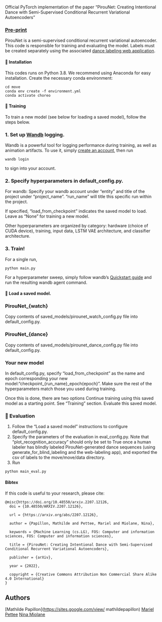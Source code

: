Official PyTorch implementation of the paper “PirouNet: Creating Intentional Dance with Semi-Supervised Conditional Recurrent Variational Autoencoders”
### [Pre-print](https://arxiv.org/pdf/2207.12126.pdf)

PirouNet is a semi-supervised conditional recurrent variational autoencoder. This code is responsible for training and evaluating the model. Labels must be created separately using the associated [dance labeling web application](https://github.com/mathildepapillon/move_label).

#### 🏡 Installation

This codes runs on Python 3.8. We recommend using Anaconda for easy installation. Create the necessary conda environment:
```
cd move
conda env create -f environment.yml
conda activate choreo
```

#### 🚀 Training

To train a new model (see below for loading a saved model), follow the steps below.

### 1. Set up [Wandb](https://wandb.ai/home) logging.

Wandb is a powerful tool for logging performance during training, as well as animation artifacts. To use it, simply [create an account](https://wandb.auth0.com/login?state=hKFo2SBNb0U4SjE0ZWN3OGZtbTlJWTRpYkNmU0dUTWZKSDk3Y6FupWxvZ2luo3RpZNkgODhWd254WW1zdG51RTREd0pWOGVKWVVzZkVOZ0dydGqjY2lk2SBWU001N1VDd1Q5d2JHU3hLdEVER1FISUtBQkhwcHpJdw&client=VSM57UCwT9wbGSxKtEDGQHIKABHppzIw&protocol=oauth2&nonce=dEZVS3dvYXFVSjdjZFFGdw%3D%3D&redirect_uri=https%3A%2F%2Fapi.wandb.ai%2Foidc%2Fcallback&response_mode=form_post&response_type=id_token&scope=openid%20profile%20email&signup=true), then run
```
wandb login
```
to sign into your account.

### 2. Specify hyperparameters in default_config.py.

For wandb: Specify your wandb account under “entity” and title of the project under “project_name”. “run_name” will title this specific run within the project.

If specified, “load_from_checkpoint” indicates the saved model to load. Leave as “None” for training a new model.

Other hyperparameters are organized by category: hardware (choice of CUDA device), training, input data, LSTM VAE architecture, and classifier architecture.

### 3. Train!
For a single run,
```
python main.py
```
For a hyperparameter sweep, simply follow wandb’s [Quickstart guide](https://docs.wandb.ai/guides/sweeps/quickstart) and run the resulting wandb agent command.

#### 📓 Load a saved model.

### PirouNet_{watch}
Copy contents of saved_models/pirounet_watch_config.py file into default_config.py.


### PirouNet_{dance}
Copy contents of saved_models/pirounet_dance_config.py file into default_config.py.

### Your new model
In default_config.py, specify “load_from_checkpoint” as the name and epoch corresponding your new model:“checkpoint_{run_name}_epoch{epoch}”.
Make sure the rest of the hyperparameters match those you used during training.

Once this is done, there are two options
Continue training using this saved model as a starting point. See “Training” section.
Evaluate this saved model.

### 🕺 Evaluation

1. Follow the “Load a saved model” instructions to configure default_config.py.
2. Specify the parameters of the evaluation in eval_config.py. Note that “plot_recognition_accuracy” should only be set to True once a human labeler has blindly labeled PirouNet-generated dance sequences (using generate_for_blind_labeling and the web-labeling app), and exported the csv of labels to the move/move/data directory.
3. Run
```
python main_eval.py
```

#### Bibtex
If this code is useful to your research, please cite:

```
@misc{https://doi.org/10.48550/arxiv.2207.12126,
  doi = {10.48550/ARXIV.2207.12126},

  url = {https://arxiv.org/abs/2207.12126},

  author = {Papillon, Mathilde and Pettee, Mariel and Miolane, Nina},

  keywords = {Machine Learning (cs.LG), FOS: Computer and information sciences, FOS: Computer and information sciences},

  title = {PirouNet: Creating Intentional Dance with Semi-Supervised Conditional Recurrent Variational Autoencoders},

  publisher = {arXiv},

  year = {2022},

  copyright = {Creative Commons Attribution Non Commercial Share Alike 4.0 International}
}
```


## Authors
[Mathilde Papillon](https://sites.google.com/view/
mathildepapillon)
[Mariel Pettee](https://mariel-pettee.github.io/)
[Nina Miolane](https://www.ninamiolane.com/)
